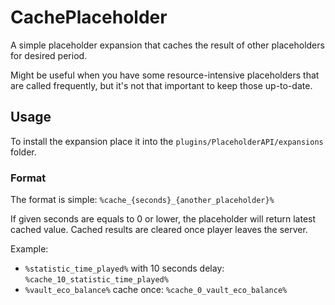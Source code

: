 # CachePlaceholder
A simple placeholder expansion that caches the result of other placeholders for desired period.

Might be useful when you have some resource-intensive placeholders that are called frequently, but it's not that 
important to keep those up-to-date.
## Usage
To install the expansion place it into the `plugins/PlaceholderAPI/expansions` folder.
### Format
The format is simple: `%cache_{seconds}_{another_placeholder}%`

If given seconds are equals to 0 or lower, the placeholder will return latest cached value.
Cached results are cleared once player leaves the server.

Example:
* `%statistic_time_played%` with 10 seconds delay: `%cache_10_statistic_time_played%`
* `%vault_eco_balance%` cache once: `%cache_0_vault_eco_balance%`